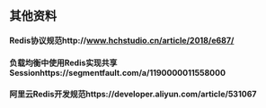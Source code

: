 ## 其他资料

#### Redis协议规范http://www.hchstudio.cn/article/2018/e687/

#### 负载均衡中使用Redis实现共享Sessionhttps://segmentfault.com/a/1190000011558000

#### 阿里云Redis开发规范https://developer.aliyun.com/article/531067